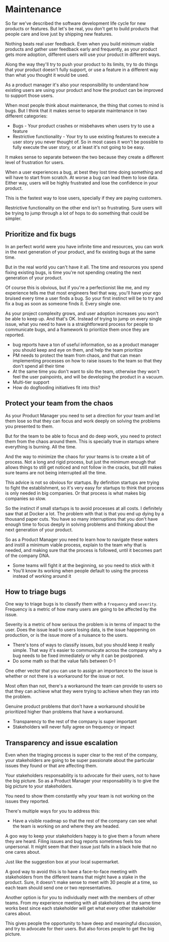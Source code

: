 # Maintenance

So far we've described the software development life cycle for new products
or features. But let's be real, you don't get to build products that people
care and love just by shipping new features.

Nothing beats real user feedback. Even when you build minimum viable
products and gather user feedback early and frequently, as your product
gets more adoption, different users will use your product in different ways.

Along the way they'll try to push your product to its limits, try to do
things that your product doesn't fully support, or use a feature in a
different way than what you thought it would be used.

As a product manager it's also your responsibility to understand how existing
users are using your product and how the product can be improved to support
those users.

When most people think about maintenance, the thing that comes to mind is bugs.
But I think that it makes sense to separate maintenance in two different
categories:

* Bugs - Your product crashes or misbehaves when users try to use a feature
* Restrictive functionality - Your try to use existing features to execute
a user story you never thought of. So in most cases it won't be possible to
fully execute the user story, or at least it's not going to be easy.

It makes sense to separate between the two because they create a different
level of frustration for users.

When a user experiences a bug, at best they lost time doing something and will
have to start from scratch. At worse a bug can lead them to lose data. Either
way, users will be highly frustrated and lose the confidence in your product.

This is the fastest way to lose users, specially if they are paying customers.

Restrictive functionality on the other end isn't so frustrating. Sure users
will be trying to jump through a lot of hops to do something that could be
simpler.

## Prioritize and fix bugs

In an perfect world were you have infinite time and resources, you can work
in the next generation of your product, and fix existing bugs at the same
time.

But in the real world you can't have it all. The time and resources you spend
fixing existing bugs, is time you're not spending creating the next generation
of your product.

Of course this is obvious, but if you're a perfectionist like me, and
my experience tells me that most engineers feel that way, you'll have your
ego bruised every time a user finds a bug. So your first instinct will be
to try and fix a bug as soon as someone finds it. Every single one.

As your project complexity grows, and user adoption increases you won't be able
to keep up. And that's OK. Instead of trying to jump on every single issue, what
you need to have is a straightforward process for people to communicate bugs,
and a framework to prioritize them once they are reported.



- bug reports have a ton of useful information, so as a product manager
you should keep and eye on them, and help the team prioritize
- PM needs to protect the team from chaos, and that can mean implementing
processes on how to raise issues to the team so that they don't spend
all their time
- At the same time you don't want to silo the team, otherwise they won't feel
the user painpoints, and will be developing the product in a vacuum.
- Multi-tier support
- How do dogfooding initiatives fit into this?



## Protect your team from the chaos

As your Product Manager you need to set a direction for your team and let them
lose so that they can focus and work deeply on solving the problems you
presented to them.

But for the team to be able to focus and do deep work, you need to protect
them from the chaos around them.
This is specially true in startups where everything is burning. All the time.

And the way to minimize the chaos for your teams is to create a bit of
process. Not a long and rigid process, but just the minimum enough that allows
things to still get noticed and not follow in the cracks, but still makes sure
teams are not being interrupted all the time.

This advice is not so obvious for startups. By definition startups are trying
to fight the establishment, so it's very easy for startups to think that
process is only needed in big companies. Or that process is what makes big
companies so slow.

So the instinct if small startups is to avoid processes at all costs. I
definitely saw that at Docker a lot. The problem with that is that you
end up dying by a thousand paper cuts. You have so many interruptions that
you don't have enough time to focus deeply in solving problems and thinking
about the next generation of your product.

So as a Product Manager you need to learn how to navigate these waters and
instill a minimum viable process, explain to the team why that is needed,
and making sure that the process is followed, until it becomes part of the
company DNA.

- Some teams will fight it at the beginning, so you need to stick with it
- You'll know its working when people default to using the process instead
of working around it


## How to triage bugs

One way to triage bugs is to classify them with a `frequency` and `severity`.
Frequency is a metric of how many users are going to be affected by the issue.

Severity is a metric of how serious the problem is in terms of impact to the
user. Does the issue lead to users losing data, is the issue happening on
production, or is the issue more of a nuisance to the users.


- There's tons of ways to classify issues, but you should keep it really simple.
That way it's easier to communicate across the company why a bug needs to
be fixed immediately or why it can be postponed.
- Do some math so that the value falls between 0-1

One other vector that you can use to assign an importance to the issue is
whether or not there is a workaround for the issue or not.

Most often than not, there's a workaround the team can provide to users so
that they can achieve what they were trying to achieve when they ran into
the problem.

Genuine product problems that don't have a workaround should be prioritized
higher than problems that have a workaround.

- Transparency to the rest of the company is super important
- Stakeholders will never fully agree on frequency or impact

## Transparency and issue escalation

Even when the triaging process is super clear to the rest of the company,
your stakeholders are going to be super passionate about the particular
issues they found or that are affecting them.

Your stakeholders responsability is to advocate for their users, not to have
the big picture. So as a Product Manager your responsability is to give the
big picture to your stakeholders.

You need to show them constantly why your team is not working on the issues
they reported.

There's multiple ways for you to address this:

- Have a visible roadmap so that the rest of the company can see what the team
is working on and where they are headed.


A goo way to keep your stakeholders happy is to give them a forum where they
are heard. Filing issues and bug reports sometimes feels too unpersonal. It
might seem that their issue just falls in a black hole that no one cares about.

Just like the suggestion box at your local supermarket.

A good way to avoid this is to have a face-to-face meeting with stakeholders
from the different teams that might have a stake in the product.
Sure, it doesn't make sense to meet with 30 people at a time, so each team
should send one or two representatives.

Another option is for you to individually meet with the members of other teams.
From my experience meeting with all stakeholders at the same time works best
since each stakeholder will get what every other stakeholder cares about.

This gives people the opportunity to have deep and meaningful discussion, and
try to advocate for their users. But also forces people to get the big picture.
